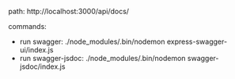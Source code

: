 path: http://localhost:3000/api/docs/

commands:

- run swagger: ./node_modules/.bin/nodemon express-swagger-ui/index.js
- run swagger-jsdoc: ./node_modules/.bin/nodemon swagger-jsdoc/index.js
